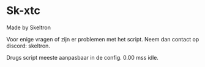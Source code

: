 # Sk-xtc
Made by Skeltron

Voor enige vragen of zijn er problemen met het script.
Neem dan contact op discord: skeltron.

Drugs script meeste aanpasbaar in de config.
0.00 mss idle.
